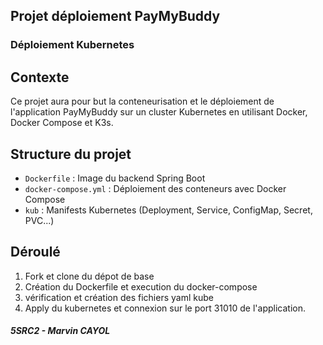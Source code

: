 ## Projet déploiement PayMyBuddy
### Déploiement Kubernetes


## Contexte
Ce projet aura  pour but la conteneurisation et le déploiement de l'application 
PayMyBuddy sur un cluster Kubernetes en utilisant Docker, Docker Compose et K3s.



## Structure du projet
- `Dockerfile` : Image du backend Spring Boot
- `docker-compose.yml` : Déploiement des conteneurs avec Docker Compose
- `kub` : Manifests Kubernetes (Deployment, Service, ConfigMap, Secret, PVC...)

## Déroulé

1.  Fork et clone du dépot de base
2.  Création du Dockerfile et execution du docker-compose
3.  vérification et création des fichiers yaml kube
4.  Apply du kubernetes et connexion sur le port 31010 de l'application.


##### 5SRC2 - Marvin CAYOL

